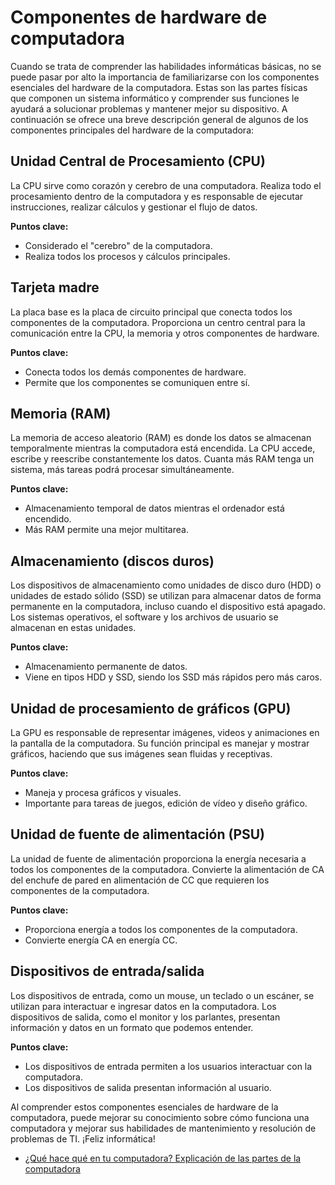 # Componentes de hardware de computadora

Cuando se trata de comprender las habilidades informáticas básicas, no se puede pasar por alto la importancia de familiarizarse con los componentes esenciales del hardware de la computadora. Estas son las partes físicas que componen un sistema informático y comprender sus funciones le ayudará a solucionar problemas y mantener mejor su dispositivo. A continuación se ofrece una breve descripción general de algunos de los componentes principales del hardware de la computadora:

## Unidad Central de Procesamiento (CPU)

La CPU sirve como corazón y cerebro de una computadora. Realiza todo el procesamiento dentro de la computadora y es responsable de ejecutar instrucciones, realizar cálculos y gestionar el flujo de datos.

**Puntos clave:**

- Considerado el "cerebro" de la computadora.
- Realiza todos los procesos y cálculos principales.

## Tarjeta madre

La placa base es la placa de circuito principal que conecta todos los componentes de la computadora. Proporciona un centro central para la comunicación entre la CPU, la memoria y otros componentes de hardware.

**Puntos clave:**

- Conecta todos los demás componentes de hardware.
- Permite que los componentes se comuniquen entre sí.

## Memoria (RAM)

La memoria de acceso aleatorio (RAM) es donde los datos se almacenan temporalmente mientras la computadora está encendida. La CPU accede, escribe y reescribe constantemente los datos. Cuanta más RAM tenga un sistema, más tareas podrá procesar simultáneamente.

**Puntos clave:**

- Almacenamiento temporal de datos mientras el ordenador está encendido.
- Más RAM permite una mejor multitarea.

## Almacenamiento (discos duros)
Los dispositivos de almacenamiento como unidades de disco duro (HDD) o unidades de estado sólido (SSD) se utilizan para almacenar datos de forma permanente en la computadora, incluso cuando el dispositivo está apagado. Los sistemas operativos, el software y los archivos de usuario se almacenan en estas unidades.

**Puntos clave:**

- Almacenamiento permanente de datos.
- Viene en tipos HDD y SSD, siendo los SSD más rápidos pero más caros.

## Unidad de procesamiento de gráficos (GPU)

La GPU es responsable de representar imágenes, videos y animaciones en la pantalla de la computadora. Su función principal es manejar y mostrar gráficos, haciendo que sus imágenes sean fluidas y receptivas.

**Puntos clave:**

- Maneja y procesa gráficos y visuales.
- Importante para tareas de juegos, edición de vídeo y diseño gráfico.

## Unidad de fuente de alimentación (PSU)

La unidad de fuente de alimentación proporciona la energía necesaria a todos los componentes de la computadora. Convierte la alimentación de CA del enchufe de pared en alimentación de CC que requieren los componentes de la computadora.

**Puntos clave:**

- Proporciona energía a todos los componentes de la computadora.
- Convierte energía CA en energía CC.

## Dispositivos de entrada/salida

Los dispositivos de entrada, como un mouse, un teclado o un escáner, se utilizan para interactuar e ingresar datos en la computadora. Los dispositivos de salida, como el monitor y los parlantes, presentan información y datos en un formato que podemos entender.

**Puntos clave:**

- Los dispositivos de entrada permiten a los usuarios interactuar con la computadora.
- Los dispositivos de salida presentan información al usuario.

Al comprender estos componentes esenciales de hardware de la computadora, puede mejorar su conocimiento sobre cómo funciona una computadora y mejorar sus habilidades de mantenimiento y resolución de problemas de TI. ¡Feliz informática!

- [¿Qué hace qué en tu computadora? Explicación de las partes de la computadora](https://youtu.be/ExxFxD4OSZ0)